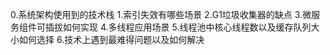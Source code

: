 0.系统架构使用到的技术栈
1.索引失效有哪些场景
2.G1垃圾收集器的缺点
3.微服务组件可插拔如何实现
4.多线程应用场景
5.线程池中核心线程数以及缓存队列大小如何选择
6.技术上遇到最难得问题以及如何解决